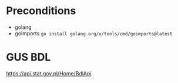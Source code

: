 # Preconditions

- golang
- goimports `go install golang.org/x/tools/cmd/goimports@latest`

# GUS BDL

https://api.stat.gov.pl/Home/BdlApi